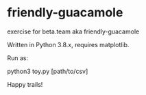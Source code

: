 # friendly-guacamole
exercise for beta.team aka friendly-guacamole

Written in Python 3.8.x, requires matplotlib.

Run as:

python3 toy.py [path/to/csv]

Happy trails!
